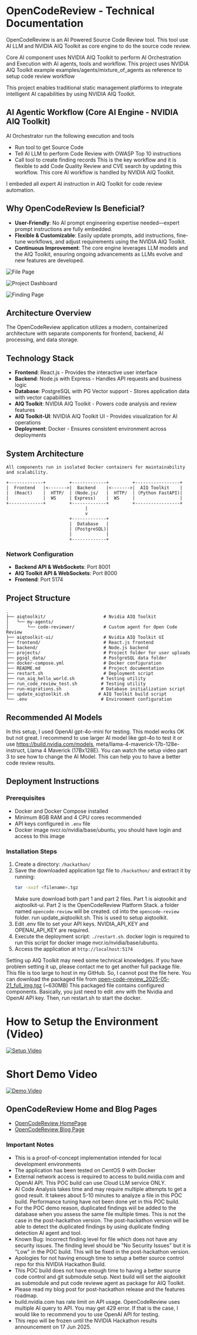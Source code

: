 # OpenCodeReview - Technical Documentation

OpenCodeReview is an AI Powered Source Code Review tool.
This tool use AI LLM and NVIDIA AIQ Toolkit as core engine to do the source code review.

Core AI component uses NVIDIA AIQ Toolkit to perform AI Orchestration and Execution with AI agents, tools and workflow.
This project uses NVIDIA AIQ Toolkit example examples/agents/mixture_of_agents as reference to setup code review workflow

This project enables traditional static management platforms to integrate intelligent AI capabilities by using NVIDIA AIQ Toolkit.

## AI Agentic Workflow (Core AI Engine - NVIDIA AIQ Toolkit)
AI Orchestrator run the following execution and tools
- Run tool to get Source Code
- Tell AI LLM to perform Code Review with OWASP Top 10 instructions
- Call tool to create finding records
This is the key workflow and it is flexible to add Code Quality Review and CVE search by updating this workflow.
This core AI workflow is handled by NVIDIA AIQ Toolkit. 

I embeded all expert AI instruction in AIQ Toolkit for code review automation.

## Why OpenCodeReview Is Beneficial?  
- **User-Friendly**: No AI prompt engineering expertise needed—expert prompt instructions are fully embedded.  
- **Flexible & Customizable**: Easily update prompts, add instructions, fine-tune workflows, and adjust requirements using the NVIDIA AIQ Toolkit.  
- **Continuous Improvement**: The core engine leverages LLM models and the AIQ Toolkit, ensuring ongoing advancements as LLMs evolve and new features are developed.  

![File Page](https://3c-kingdom.com/opencodereview/assets/file_page.png)

![Project Dashboard](https://3c-kingdom.com/opencodereview/assets/project_dashboard.png)

![Finding Page](https://3c-kingdom.com/opencodereview/assets/finding_page.png)

## Architecture Overview

The OpenCodeReview application utilizes a modern, containerized architecture with separate components for frontend, backend, AI processing, and data storage.

## Technology Stack

- **Frontend**: React.js - Provides the interactive user interface
- **Backend**: Node.js with Express - Handles API requests and business logic
- **Database**: PostgreSQL with PG Vector support - Stores application data with vector capabilities
- **AIQ Toolkit**: NVIDIA AIQ Toolkit - Powers code analysis and review features
- **AIQ Toolkit-UI**: NVIDIA AIQ Toolkit UI - Provides visualization for AI operations
- **Deployment**: Docker - Ensures consistent environment across deployments

## System Architecture

```
All components run in isolated Docker containers for maintainability and scalability.

+-------------+         +-------------+         +-----------------+
|  Frontend   |<------->|  Backend    |<------->|  AIQ Toolkit    |
|  (React)    |  HTTP/  | (Node.js/   |  HTTP/  | (Python FastAPI)|
|             |  WS     | Express)    |  WS     |                 |
+-------------+         +-------------+         +-----------------+
                              |
                              v
                        +-------------+
                        |  Database   |
                        | (PostgreSQL)|
                        |             |
                        +-------------+
```

### Network Configuration
- **Backend API & WebSockets**: Port 8001
- **AIQ Toolkit API & WebSockets**: Port 8000
- **Frontend**: Port 5174

## Project Structure

```
.
├── aiqtoolkit/                      # Nvidia AIQ Toolkit
│   └── my-agents/
│       └── code-reviewer/           # Custom agent for Open Code Review
├── aiqtoolkit-ui/                   # Nvidia AIQ Toolkit UI
├── frontend/                        # React.js frontend
├── backend/                         # Node.js backend
├── projects/                        # Project folder for user uploads
├── pgsql_data/                      # PostgreSQL data folder
├── docker-compose.yml               # Docker configuration
├── README.md                        # Project documentation
├── restart.sh                       # Deployment script
├── run_aiq_hello_world.sh          # Testing utility
├── run_code_review_test.sh         # Testing utility
├── run-migrations.sh               # Database initialization script
├── update_aiqtoolkit.sh           # AIQ Toolkit build script
└── .env                            # Environment configuration
```

## Recommended AI Models
In this setup, I used OpenAI gpt-4o-mini for testing. This model works OK but not great.
I recommend to use larger AI model like gpt-4o to test it or use https://build.nvidia.com/models, meta/llama-4-maverick-17b-128e-instruct, Llama 4 Maverick (17Bx128E).
You can watch the setup video part 3 to see how to change the AI Model.
This can help you to have a better code review results.

## Deployment Instructions

### Prerequisites
- Docker and Docker Compose installed
- Minimum 8GB RAM and 4 CPU cores recommended
- API keys configured in `.env` file
- Docker image nvcr.io/nvidia/base/ubuntu, you should have login and access to this image

### Installation Steps
1. Create a directory: `/hackathon/`
2. Save the downloaded application tgz file to `/hackathon/` and extract it by running:
   ```bash
   tar -xvzf <filename>.tgz
   ```
   Make sure download both part 1 and part 2 files.
   Part 1 is aiqtoolkit and aiqtoolkit-ui.
   Part 2 is the OpenCodeReview Platform Stack.
   a folder named `opencode-review` will be created.
   cd into the `opencode-review` folder.
   run update_aiqtoolkit.sh. This is used to setup aiqtoolkit.
4. Edit .env file to set your API keys. NVIDIA_API_KEY and OPENAI_API_KEY are required.
5. Execute the deployment script: `./restart.sh`. docker login is required to run this script for docker image nvcr.io/nvidia/base/ubuntu.
6. Access the application at `http://localhost:5174`

Setting up AIQ Toolkit may need some technical knowledges. If you have problem setting it up, please contact me to get another full package file.
This file is too large to host in my GitHub. So, I cannot post the file here.
You can download the packaged file from 
[open-code-review_2025-05-21_full_img.tgz](https://3c-kingdom.com/opencodereview/tgz/open-code-review_2025-05-21_full_img.tgz) (~630MB)
This packaged file contains configured components. Basically, you just need to edit .env with the Nvidia and OpenAI API key.
Then, run restart.sh to start the docker.

# How to Setup the Environment (Video)
[![Setup Video](https://img.youtube.com/vi/wxGG2Ra0ljI/0.jpg)](https://youtu.be/wxGG2Ra0ljI)

# Short Demo Video
[![Demo Video](https://img.youtube.com/vi/W-IZSS-T_6U/0.jpg)](https://youtu.be/W-IZSS-T_6U)

## OpenCodeReview Home and Blog Pages
- [OpenCodeReview HomePage](http://3c-kingdom.com/opencodereview/)
- [OpenCodeReview Blog Page](http://3c-kingdom.com/opencodereview/blog.html)

### Important Notes
- This is a proof-of-concept implementation intended for local development environments
- The application has been tested on CentOS 9 with Docker
- External network access is required to access to build.nvidia.com and OpenAI API. This POC build can use Cloud LLM service ONLY.
- AI Code Analysis takes time and may require multiple attempts to get a good result. It takees about 5-10 minutes to analyze a file in this POC build. Performance tuning have not been done yet in this POC build.
- For the POC demo reason, duplicated findings wiil be added to the database when you assess the same file multiple times. This is not the case in the post-hackathon version. The post-hackathon version will be able to detect the duplicated findings by using duplicate finding detection AI agent and tool.
- Known Bug: Incorrect finding level for file which does not have any security issues. The finding level should be "No Security Issues" but it is "Low" in the POC build. This will be fixed in the post-hackathon version.
- Apologies for not having enough time to setup a better source control repo for this NVIDIA Hackathon Build.
- This POC build does not have enough time to having a better source code control and git submodule setup. Next build will set the aiqtoolkit as submodule and put code reviewe agent as package for AIQ Toolkit.
- Please read my blog post for post-hackathon release and the features roadmap.
- build.nvidia.com has rate limit on API usage. OpenCodeReview uses multiple AI query to API. You may get 429 error. If that is the case, I would like to recommend you to use OpenAI API for testing.
- This repo will be frozen until the NVIDIA Hackathon results announcement on 17 Jun 2025.

